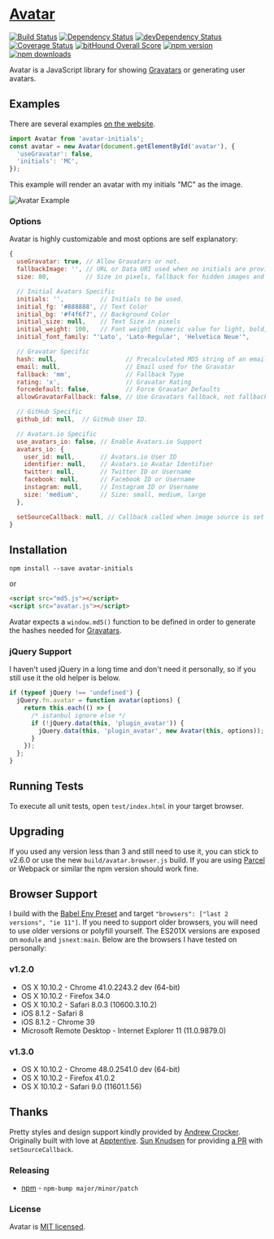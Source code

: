 # [Avatar](http://matthewcallis.github.io/avatar/)

[![Build Status](https://travis-ci.org/MatthewCallis/avatar.svg)](https://travis-ci.org/MatthewCallis/avatar)
[![Dependency Status](https://david-dm.org/MatthewCallis/avatar.svg)](https://david-dm.org/MatthewCallis/avatar)
[![devDependency Status](https://david-dm.org/MatthewCallis/avatar/dev-status.svg?style=flat)](https://david-dm.org/MatthewCallis/avatar#info=devDependencies)
[![Coverage Status](https://coveralls.io/repos/MatthewCallis/avatar/badge.svg)](https://coveralls.io/r/MatthewCallis/avatar)
[![bitHound Overall Score](https://www.bithound.io/github/MatthewCallis/avatar/badges/score.svg)](https://www.bithound.io/github/MatthewCallis/avatar)
[![npm version](https://img.shields.io/npm/v/avatar-initials.svg?style=flat-square)](https://www.npmjs.com/package/avatar-initials)
[![npm downloads](https://img.shields.io/npm/dm/avatar-initials.svg?style=flat-square)](https://www.npmjs.com/package/avatar-initials)

Avatar is a JavaScript library for showing [Gravatars](https://en.gravatar.com/) or generating user avatars.

## Examples

There are several examples [on the website](http://matthewcallis.github.io/avatar/).

```js
import Avatar from 'avatar-initials';
const avatar = new Avatar(document.getElementById('avatar'), {
  'useGravatar': false,
  'initials': 'MC',
});
```

This example will render an avatar with my initials "MC" as the image.

![Avatar Example](https://raw.githubusercontent.com/MatthewCallis/avatar/master/example.png)

### Options

Avatar is highly customizable and most options are self explanatory:

```js
{
  useGravatar: true, // Allow Gravatars or not.
  fallbackImage: '', // URL or Data URI used when no initials are provided and not using Gravatars.
  size: 80,          // Size in pixels, fallback for hidden images and Gravatar

  // Initial Avatars Specific
  initials: '',          // Initials to be used.
  initial_fg: '#888888', // Text Color
  initial_bg: '#f4f6f7', // Background Color
  initial_size: null,    // Text Size in pixels
  initial_weight: 100,   // Font weight (numeric value for light, bold, etc.)
  initial_font_family: "'Lato', 'Lato-Regular', 'Helvetica Neue'",

  // Gravatar Specific
  hash: null,                   // Precalculated MD5 string of an email address
  email: null,                  // Email used for the Gravatar
  fallback: 'mm',               // Fallback Type
  rating: 'x',                  // Gravatar Rating
  forcedefault: false,          // Force Gravatar Defaults
  allowGravatarFallback: false, // Use Gravatars fallback, not fallbackImage

  // GitHub Specific
  github_id: null,  // GitHub User ID.

  // Avatars.io Specific
  use_avatars_io: false, // Enable Avatars.io Support
  avatars_io: {
    user_id: null,       // Avatars.io User ID
    identifier: null,    // Avatars.io Avatar Identifier
    twitter: null,       // Twitter ID or Username
    facebook: null,      // Facebook ID or Username
    instagram: null,     // Instagram ID or Username
    size: 'medium',      // Size: small, medium, large
  },

  setSourceCallback: null, // Callback called when image source is set (useful to cache avatar sources provided by third parties such as Gravatar)
}
```

## Installation

```shell
npm install --save avatar-initials
```

or

```html
<script src="md5.js"></script>
<script src="avatar.js"></script>
```

Avatar expects a `window.md5()` function to be defined in order to generate the hashes needed for [Gravatars](https://en.gravatar.com/).

### jQuery Support

I haven't used jQuery in a long time and don't need it personally, so if you still use it the old helper is below.

```javascript
if (typeof jQuery !== 'undefined') {
  jQuery.fn.avatar = function avatar(options) {
    return this.each(() => {
      /* istanbul ignore else */
      if (!jQuery.data(this, 'plugin_avatar')) {
        jQuery.data(this, 'plugin_avatar', new Avatar(this, options));
      }
    });
  };
}
```

## Running Tests

To execute all unit tests, open `test/index.html` in your target browser.

## Upgrading

If you used any version less than 3 and still need to use it, you can stick to v2.6.0 or use the new `build/avatar.browser.js` build. If you are using [Parcel](https://parceljs.org/) or Webpack or similar the npm version should work fine.

## Browser Support

I build with the [Babel Env Preset](https://babeljs.io/docs/plugins/preset-env/) and target `"browsers": ["last 2 versions", "ie 11"]`. If you need to support older browsers, you will need to use older versions or polyfill yourself. The ES201X versions are exposed on `module` and `jsnext:main`. Below are the browsers I have tested on personally:

### v1.2.0

* OS X 10.10.2 - Chrome 41.0.2243.2 dev (64-bit)
* OS X 10.10.2 - Firefox 34.0
* OS X 10.10.2 - Safari 8.0.3 (10600.3.10.2)
* iOS 8.1.2 - Safari 8
* iOS 8.1.2 - Chrome 39
* Microsoft Remote Desktop - Internet Explorer 11 (11.0.9879.0)

### v1.3.0

* OS X 10.10.2 - Chrome 48.0.2541.0 dev (64-bit)
* OS X 10.10.2 - Firefox 41.0.2
* OS X 10.10.2 - Safari 9.0 (11601.1.56)

## Thanks

Pretty styles and design support kindly provided by [Andrew Crocker](https://twitter.com/andrewcrocker).
Originally built with love at [Apptentive](https://github.com/apptentive).
[Sun Knudsen](https://github.com/sunknudsen) for providing [a PR](https://github.com/MatthewCallis/avatar/pull/20) with `setSourceCallback`.

### Releasing

* [npm](https://www.npmjs.com/) - `npm-bump major/minor/patch`

### License

Avatar is [MIT licensed](./LICENSE).
